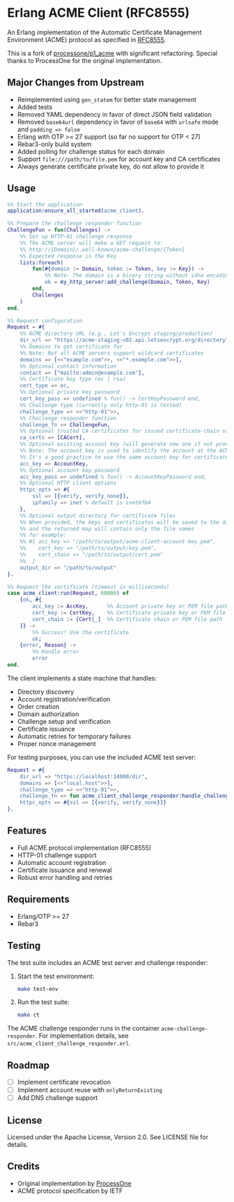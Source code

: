# Erlang ACME Client (RFC8555)

An Erlang implementation of the Automatic Certificate Management Environment (ACME) protocol as specified in [RFC8555](https://tools.ietf.org/html/rfc8555).

This is a fork of [processone/p1_acme](https://github.com/processone/p1_acme) with significant refactoring. Special thanks to ProcessOne for the original implementation.

## Major Changes from Upstream

- Reimplemented using `gen_statem` for better state management
- Added tests
- Removed YAML dependency in favor of direct JSON field validation
- Removed `base64url` dependency in favor of `base64` with `urlsafe` mode and `padding => false`
- Erlang with OTP >= 27 support (so far no support for OTP < 27)
- Rebar3-only build system
- Added polling for challenge status for each domain
- Support `file:///path/to/file.pem` for account key and CA certificates
- Always generate certificate private key, do not allow to provide it

## Usage

```erlang
%% Start the application
application:ensure_all_started(acme_client).

%% Prepare the challenge responder function
ChallengeFun = fun(Challenges) ->
    %% Set up HTTP-01 challenge response
    %% The ACME server will make a GET request to:
    %% http://{Domain}/.well-known/acme-challenge/{Token}
    %% Expected response is the Key
    lists:foreach(
        fun(#{domain := Domain, token := Token, key := Key}) ->
            %% Note: The domain is a binary string without idna encoding
            ok = my_http_server:add_challenge(Domain, Token, Key)
        end,
        Challenges
    )
end.

%% Request configuration
Request = #{
    %% ACME directory URL (e.g., Let's Encrypt staging/production)
    dir_url => "https://acme-staging-v02.api.letsencrypt.org/directory",
    %% Domains to get certificate for
    %% Note: Not all ACME servers support wildcard certificates
    domains => [<<"example.com">>, <<"*.example.com">>],
    %% Optional contact information
    contact => ["mailto:admin@example.com"],
    %% Certificate key type (ec | rsa)
    cert_type => ec,
    %% Optional private key password
    cert_key_pass => undefined % fun() -> CertKeyPassword end,
    %% Challenge type (currently only http-01 is tested)
    challenge_type => <<"http-01">>,
    %% Challenge responder function
    challenge_fn => ChallengeFun,
    %% Optional trusted CA certificates for issued certificate-chain validation
    ca_certs => [CACert],
    %% Optional existing account key (will generate new one if not provided)
    %% Note: The account key is used to identify the account at the ACME server
    %% It's a good practice to use the same account key for certificate renewal and revocation
    acc_key => AccountKey,
    %% Optional account key password
    acc_key_pass => undefined % fun() -> AccountKeyPassword end,
    %% Optional HTTP client options
    httpc_opts => #{
        ssl => [{verify, verify_none}],
        ipfamily => inet % default is inet6fb4
    },
    %% Optional output directory for certificate files
    %% When provided, the keys and certificates will be saved to the directory
    %% and the returned map will contain only the file names
    %% for example:
    %% #{ acc_key => "/path/to/output/acme-client-account-key.pem",
    %%    cert_key => "/path/to/output/key.pem",
    %%    cert_chain => "/path/to/output/cert.pem"
    %%  }
    output_dir => "/path/to/output"
}.

%% Request the certificate (timeout in milliseconds)
case acme_client:run(Request, 60000) of
    {ok, #{
        acc_key := AccKey,      %% Account private key or PEM file path
        cert_key := CertKey,    %% Certificate private key or PEM file path
        cert_chain := [Cert|_]  %% Certificate chain or PEM file path
    }} ->
        %% Success! Use the certificate
        ok;
    {error, Reason} ->
        %% Handle error
        error
end.
```

The client implements a state machine that handles:
- Directory discovery
- Account registration/verification
- Order creation
- Domain authorization
- Challenge setup and verification
- Certificate issuance
- Automatic retries for temporary failures
- Proper nonce management

For testing purposes, you can use the included ACME test server:
```erlang
Request = #{
    dir_url => "https://localhost:14000/dir",
    domains => [<<"local.host">>],
    challenge_type => <<"http-01">>,
    challenge_fn => fun acme_client_challenge_responder:handle_challenge/1,
    httpc_opts => #{ssl => [{verify, verify_none}]}
}.
```

## Features

- Full ACME protocol implementation (RFC8555)
- HTTP-01 challenge support
- Automatic account registration
- Certificate issuance and renewal
- Robust error handling and retries

## Requirements

- Erlang/OTP >= 27
- Rebar3

## Testing

The test suite includes an ACME test server and challenge responder:

1. Start the test environment:
   ```bash
   make test-env
   ```

2. Run the test suite:
   ```bash
   make ct
   ```

The ACME challenge responder runs in the container `acme-challenge-responder`.
For implementation details, see `src/acme_client_challenge_responder.erl`.

## Roadmap

- [ ] Implement certificate revocation
- [ ] Implement account reuse with `onlyReturnExisting`
- [ ] Add DNS challenge support

## License

Licensed under the Apache License, Version 2.0. See LICENSE file for details.

## Credits

- Original implementation by [ProcessOne](https://github.com/processone)
- ACME protocol specification by IETF
